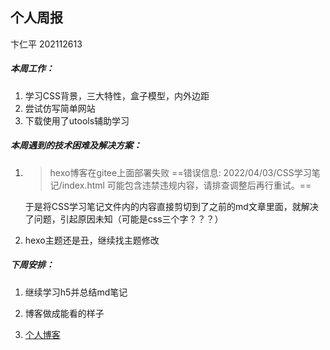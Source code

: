 ## 个人周报

卞仁平 202112613

##### 本周工作：

1. 学习CSS背景，三大特性，盒子模型，内外边距
2. 尝试仿写简单网站
3. 下载使用了utools辅助学习

##### 本周遇到的技术困难及解决方案：

1. > hexo博客在gitee上面部署失败
==错误信息: 2022/04/03/CSS学习笔记/index.html 可能包含违禁违规内容，请排查调整后再行重试。==
   
   于是将CSS学习笔记文件内的内容直接剪切到了之前的md文章里面，就解决了问题，引起原因未知（可能是css三个字？？？）
2. hexo主题还是丑，继续找主题修改

##### 下周安排：

1. 继续学习h5并总结md笔记
2. 博客做成能看的样子
   
3. [个人博客](http://l-h-x.gitee.io/)